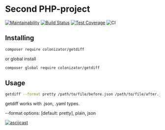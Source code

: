 Second PHP-project
====================
[![Maintainability](https://api.codeclimate.com/v1/badges/e33249b4d24a1cd9f0f1/maintainability)](https://codeclimate.com/github/Colonizator1/php-project-lvl2/maintainability) [![Build Status](https://travis-ci.com/Colonizator1/php-project-lvl2.svg?branch=master)](https://travis-ci.com/Colonizator1/php-project-lvl2) [![Test Coverage](https://api.codeclimate.com/v1/badges/e33249b4d24a1cd9f0f1/test_coverage)](https://codeclimate.com/github/Colonizator1/php-project-lvl2/test_coverage) ![CI](https://github.com/Colonizator1/php-project-lvl2/workflows/CI/badge.svg)

## Installing
```bash
composer require colonizator/getdiff
```
or global install
```bash
composer global require colonizator/getdiff
```

## Usage
```bash
getdiff --format pretty /path/to/file/before.json /path/to/file/after.json
```
getdiff works with .json, .yaml types.

--format options: [default: pretty], plain, json

[![asciicast](https://asciinema.org/a/fjLtL62f5ULtOJseGYAqDW9ju.svg)](https://asciinema.org/a/fjLtL62f5ULtOJseGYAqDW9ju)
